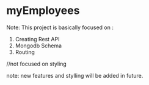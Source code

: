 # myEmployees

Note: This project is basically focused on : 

1) Creating Rest API 
2) Mongodb Schema
3) Routing

//not focused on styling

note: new features and stylling will be added in future.
